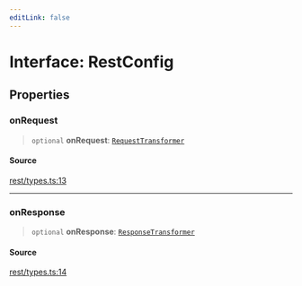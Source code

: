 ```yaml
---
editLink: false
---
```


# Interface: RestConfig

## Properties

### onRequest

> `optional` **onRequest**: [`RequestTransformer`](../../types-1/interfaces/interface.RequestTransformer.md)

#### Source

[rest/types.ts:13](https://github.com/directus/directus/blob/7789a6c53/sdk/src/rest/types.ts#L13)

---

### onResponse

> `optional` **onResponse**: [`ResponseTransformer`](../../types-1/interfaces/interface.ResponseTransformer.md)

#### Source

[rest/types.ts:14](https://github.com/directus/directus/blob/7789a6c53/sdk/src/rest/types.ts#L14)
